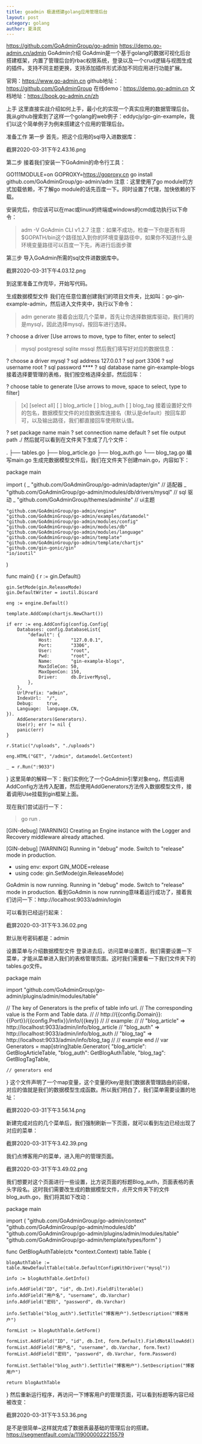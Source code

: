 ```yaml
---
title: goadmin 极速搭建golang应用管理后台
layout: post
category: golang
author: 夏泽民
---
```

https://github.com/GoAdminGroup/go-admin
https://demo.go-admin.cn/admin
GoAdmin介绍
GoAdmin是一个基于golang的数据可视化后台搭建框架，内置了管理后台的rbac权限系统，登录以及一个crud逻辑与视图生成的插件。支持不同主题更换，支持添加插件形式添加不同应用进行功能扩展。

官网：https://www.go-admin.cn
github地址：https://github.com/GoAdminGroup
在线demo：https://demo.go-admin.cn
文档地址：https://book.go-admin.cn/zh

上手
这里直接实战介绍如何上手，最小化的实现一个真实应用的数据管理后台。我从github搜索到了这样一个golang的web例子：eddycjy/go-gin-example，我们以这个简单例子为例来搭建这个应用的管理后台。
<!-- more -->
准备工作
第一步
首先，把这个应用的sql导入进数据库：

截屏2020-03-31下午2.43.16.png

第二步
接着我们安装一下GoAdmin的命令行工具：

GO111MODULE=on GOPROXY=https://goproxy.cn go install github.com/GoAdminGroup/go-admin/adm
注意：这里使用了go module的方式加载依赖，不了解go module的话先百度一下。同时设置了代理，加快依赖的下载。

安装完后，你应该可以在mac或linux的终端或windows的cmd成功执行以下命令：

> adm -V
GoAdmin CLI v1.2.7
注意：如果不成功，检查一下你是否有将$GOPATH/bin这个路径加入到你的环境变量路径中，如果你不知道什么是环境变量路径可以百度一下先，再进行后面步骤

第三步
导入GoAdmin所需的sql文件进数据库中。

截屏2020-03-31下午4.03.12.png

到这里准备工作完毕，开始写代码。

生成数据模型文件
我们在任意位置创建我们的项目文件夹，比如叫：go-gin-example-admin，然后进入文件夹中，执行以下命令：

> adm generate
接着会出现几个菜单，首先让你选择数据库驱动，我们用的是mysql，因此选择mysql，按回车进行选择。

? choose a driver  [Use arrows to move, type to filter, enter to select]
> mysql
  postgresql
  sqlite
  mssql
然后我们填写好对应的数据信息：

? choose a driver mysql
? sql address 127.0.0.1
? sql port 3306
? sql username root
? sql password ****
? sql database name gin-example-blogs
接着选择要管理的表格，我们按空格选择全部，然后回车：

? choose table to generate  [Use arrows to move, space to select, type to filter]
> [x]  [select all]
  [ ]  blog_article
  [ ]  blog_auth
  [ ]  blog_tag
接着设置好文件的包名，数据模型文件的对应数据库连接名（默认是default）按回车即可，以及输出路径，我们都直接回车使用默认值。

? set package name main
? set connection name default
? set file output path ./
然后就可以看到在文件夹下生成了几个文件：

.
├── tables.go
├── blog_article.go
├── blog_auth.go
└── blog_tag.go
编写main.go
生成完数据模型文件后，我们在文件夹下创建main.go，内容如下：

package main

import (
    _ "github.com/GoAdminGroup/go-admin/adapter/gin"               // 适配器
    _ "github.com/GoAdminGroup/go-admin/modules/db/drivers/mysql" // sql 驱动
    _ "github.com/GoAdminGroup/themes/adminlte"                    // ui主题

    "github.com/GoAdminGroup/go-admin/engine"
    "github.com/GoAdminGroup/go-admin/examples/datamodel"
    "github.com/GoAdminGroup/go-admin/modules/config"
    "github.com/GoAdminGroup/go-admin/modules/db"
    "github.com/GoAdminGroup/go-admin/modules/language"
    "github.com/GoAdminGroup/go-admin/template"
    "github.com/GoAdminGroup/go-admin/template/chartjs"
    "github.com/gin-gonic/gin"
    "io/ioutil"
)

func main() {
    r := gin.Default()

    gin.SetMode(gin.ReleaseMode)
    gin.DefaultWriter = ioutil.Discard

    eng := engine.Default()

    template.AddComp(chartjs.NewChart())

    if err := eng.AddConfig(config.Config{
        Databases: config.DatabaseList{
            "default": {
                Host:       "127.0.0.1",
                Port:       "3306",
                User:       "root",
                Pwd:        "root",
                Name:       "gin-example-blogs",
                MaxIdleCon: 50,
                MaxOpenCon: 150,
                Driver:     db.DriverMysql,
            },
        },
        UrlPrefix: "admin",
        IndexUrl:  "/",
        Debug:     true,
        Language:  language.CN,
    }).
        AddGenerators(Generators).
        Use(r); err != nil {
        panic(err)
    }

    r.Static("/uploads", "./uploads")

    eng.HTML("GET", "/admin", datamodel.GetContent)

    _ = r.Run(":9033")
}
这里简单的解释一下：我们实例化了一个GoAdmin引擎对象eng，然后调用AddConfig方法传入配置，然后使用AddGenerators方法传入数据模型文件，接着调用Use挂载到gin框架上面。

现在我们尝试运行一下：

> go run .

[GIN-debug] [WARNING] Creating an Engine instance with the Logger and Recovery middleware already attached.

[GIN-debug] [WARNING] Running in "debug" mode. Switch to "release" mode in production.
 - using env:   export GIN_MODE=release
 - using code:  gin.SetMode(gin.ReleaseMode)

GoAdmin is now running.
Running in "debug" mode. Switch to "release" mode in production.
看到GoAdmin is now running意味着运行成功了，接着我们访问一下：http://localhost:9033/admin/login

可以看到已经运行起来：

截屏2020-03-31下午3.36.02.png

默认账号密码都是：admin

设置菜单与介绍数据模型文件
登录进去后，访问菜单设置页，我们需要设置一下菜单，才能从菜单进入我们的表格管理页面。这时我们需要看一下我们文件夹下的tables.go文件。

package main

import "github.com/GoAdminGroup/go-admin/plugins/admin/modules/table"

// The key of Generators is the prefix of table info url.
// The corresponding value is the Form and Table data.
//
// http://{{config.Domain}}:{{Port}}/{{config.Prefix}}/info/{{key}}
//
// example:
//
// "blog_article" => http://localhost:9033/admin/info/blog_article
// "blog_auth" => http://localhost:9033/admin/info/blog_auth
// "blog_tag" => http://localhost:9033/admin/info/blog_tag
//
// example end
//
var Generators = map[string]table.Generator{
    "blog_article": GetBlogArticleTable,
    "blog_auth":    GetBlogAuthTable,
    "blog_tag":     GetBlogTagTable,

    // generators end
}
这个文件声明了一个map变量，这个变量的key是我们数据表管理路由的前缀，对应的值就是我们的数据模型生成函数。所以我们明白了，我们菜单需要设置的地址：

截屏2020-03-31下午3.56.14.png

新建完成对应的几个菜单后，我们强制刷新一下页面，就可以看到左边已经出现了对应的菜单：

截屏2020-03-31下午3.42.39.png

我们点博客用户的菜单，进入用户的管理页面。

截屏2020-03-31下午3.49.02.png

我们想要对这个页面进行一些设置，比方说页面的标题Blog_auth，页面表格的表头字段名。这时我们需要改生成的数据模型文件，点开文件夹下的文件blog_auth.go，我们将其如下改动：

package main

import (
    "github.com/GoAdminGroup/go-admin/context"
    "github.com/GoAdminGroup/go-admin/modules/db"
    "github.com/GoAdminGroup/go-admin/plugins/admin/modules/table"
    "github.com/GoAdminGroup/go-admin/template/types/form"
)

func GetBlogAuthTable(ctx *context.Context) table.Table {

    blogAuthTable := table.NewDefaultTable(table.DefaultConfigWithDriver("mysql"))

    info := blogAuthTable.GetInfo()

    info.AddField("ID", "id", db.Int).FieldFilterable()
    info.AddField("用户名", "username", db.Varchar)
    info.AddField("密码", "password", db.Varchar)

    info.SetTable("blog_auth").SetTitle("博客用户").SetDescription("博客用户")

    formList := blogAuthTable.GetForm()

    formList.AddField("ID", "id", db.Int, form.Default).FieldNotAllowAdd()
    formList.AddField("用户名", "username", db.Varchar, form.Text)
    formList.AddField("密码", "password", db.Varchar, form.Password)

    formList.SetTable("blog_auth").SetTitle("博客用户").SetDescription("博客用户")

    return blogAuthTable
}
然后重新运行程序，再访问一下博客用户的管理页面，可以看到标题等内容已经被改变：

截屏2020-03-31下午3.53.36.png

是不是很简单~这样就完成了数据表最基础的管理后台的搭建。
https://segmentfault.com/a/1190000022215579
